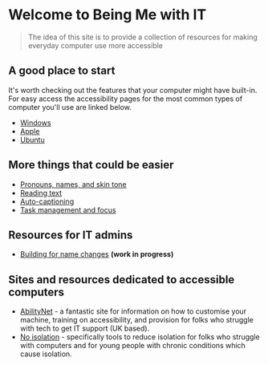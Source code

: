 # Welcome to Being Me with IT

> The idea of this site is to provide a collection of resources for making everyday computer use more accessible

## A good place to start

It's worth checking out the features that your computer might have built-in. For easy access the accessibility pages for the most common types of computer you'll use are linked below.
- [Windows](https://www.microsoft.com/en-us/accessibility/windows?activetab=pivot_1%3aprimaryr2)
- [Apple](https://www.apple.com/accessibility/)
- [Ubuntu](https://help.ubuntu.com/community/Accessibility)


## More things that could be easier
- [Pronouns, names, and skin tone](https://gleeblezoid.github.io/Being-Me-With-IT/personalisation)
- [Reading text](https://gleeblezoid.github.io/Being-Me-With-IT/readability)
- [Auto-captioning](https://gleeblezoid.github.io/Being-Me-With-IT/autocaptioning)
- [Task management and focus](https://gleeblezoid.github.io/Being-Me-With-IT/tasks)


## Resources for IT admins
- [Building for name changes](https://gleeblezoid.github.io/Being-Me-With-IT/login-changes) **(work in progress)**

## Sites and resources dedicated to accessible computers
- [AbilityNet](https://abilitynet.org.uk/) - a fantastic site for information on how to customise your machine, training on accessibility, and provision for folks who struggle with tech to get IT support (UK based).
- [No isolation](https://www.noisolation.com/uk/) - specifically tools to reduce isolation for folks who struggle with computers and for young people with chronic conditions which cause isolation.
